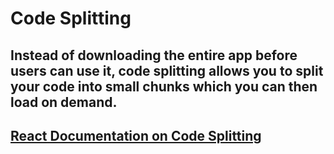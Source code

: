 # Code Splitting

## Instead of downloading the entire app before users can use it, code splitting allows you to split your code into small chunks which you can then load on demand.

## [React Documentation on Code Splitting](https://reactjs.org/docs/code-splitting.html)
